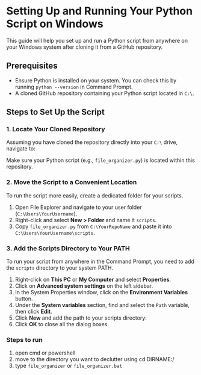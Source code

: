 # Setting Up and Running Your Python Script on Windows

This guide will help you set up and run a Python script from anywhere on your Windows system after cloning it from a GitHub repository.

## Prerequisites

- Ensure Python is installed on your system. You can check this by running `python --version` in Command Prompt.
- A cloned GitHub repository containing your Python script located in `C:\`.

## Steps to Set Up the Script

### 1. Locate Your Cloned Repository

Assuming you have cloned the repository directly into your `C:\` drive, navigate to:

Make sure your Python script (e.g., `file_organizer.py`) is located within this repository.

### 2. Move the Script to a Convenient Location

To run the script more easily, create a dedicated folder for your scripts. 

1. Open File Explorer and navigate to your user folder (`C:\Users\YourUsername`).
2. Right-click and select **New > Folder** and name it `scripts`.
3. Copy `file_organizer.py` from `C:\YourRepoName` and paste it into `C:\Users\YourUsername\scripts`.

### 3. Add the Scripts Directory to Your PATH

To run your script from anywhere in the Command Prompt, you need to add the `scripts` directory to your system PATH.

1. Right-click on **This PC** or **My Computer** and select **Properties**.
2. Click on **Advanced system settings** on the left sidebar.
3. In the System Properties window, click on the **Environment Variables** button.
4. Under the **System variables** section, find and select the `Path` variable, then click **Edit**.
5. Click **New** and add the path to your scripts directory:
6. Click **OK** to close all the dialog boxes.


### Steps to run
1. open cmd or powershell
2. move to the directory you want to declutter using cd DIRNAME:/
3. type `file_organizer` or  `file_organizer.bat`


